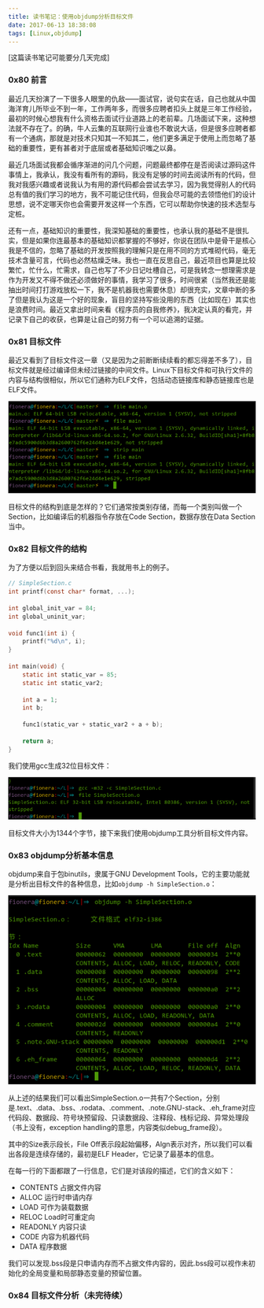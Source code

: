 ```yaml
---
title: 读书笔记：使用objdump分析目标文件
date: 2017-06-13 18:38:08
tags: [Linux,objdump]
---
```


[这篇读书笔记可能要分几天完成]

### 0x80 前言
最近几天扮演了一下很多人眼里的仇敌——面试官，说句实在话，自己也就从中国海洋育儿所毕业不到一年，工作两年多，而很多应聘者扣头上就是三年工作经验，最初的时候心想我有什么资格去面试行业道路上的老前辈。几场面试下来，这种想法就不存在了。的确，牛人云集的互联网行业谁也不敢说大话，但是很多应聘者都有一个通病，那就是对技术只知其一不知其二，他们更多满足于使用上而忽略了基础的重要性，更有甚者对于底层或者基础知识嗤之以鼻。

最近几场面试我都会循序渐进的问几个问题，问题最终都停在是否阅读过源码这件事情上，我承认，我没有看所有的源码，我没有足够的时间去阅读所有的代码，但我对我感兴趣或者说我认为有用的源代码都会尝试去学习，因为我觉得别人的代码总有值的我们学习的地方，我不可能记住代码，但我会尽可能的去领悟他们的设计思想，说不定哪天你也会需要开发这样一个东西，它可以帮助你快速的技术选型与定桩。

还有一点，基础知识的重要性，我深知基础的重要性，也承认我的基础不是很扎实，但是如果你连最基本的基础知识都掌握的不够好，你说在团队中是骨干是核心我是不信的，忽略了基础的开发按照我的理解只是在用不同的方式堆砌代码，毫无技术含量可言，代码也必然枯燥乏味。我也一直在反思自己，最近项目也算是比较繁忙，忙什么，忙需求，自己也写了不少日记吐槽自己，可是我转念一想理需求是作为开发又不得不做还必须做好的事情，我学习了很多，时间很紧（当然我还是能抽出时间打打游戏放松一下，我不是机器我也需要休息）却很充实，文章中断的多了但是我认为这是一个好的现象，盲目的坚持写些没用的东西（比如现在）其实也是浪费时间。最近又拿出时间来看《程序员的自我修养》，我决定认真的看完，并记录下自己的收获，也算是让自己的努力有一个可以追溯的证据。

### 0x81 目标文件
最近又看到了目标文件这一章（又是因为之前断断续续看的都忘得差不多了），目标文件就是经过编译但未经过链接的中间文件。Linux下目标文件和可执行文件的内容与结构很相似，所以它们通称为ELF文件，包括动态链接库和静态链接库也是ELF文件。

![中间文件和可执行文件](/images/2017_06_13_01.png)

目标文件的结构到底是怎样的？它们通常按类别存储，而每一个类别叫做一个Section，比如编译后的机器指令存放在Code Section，数据存放在Data Section当中。

### 0x82 目标文件的结构
为了方便以后到回头来结合书看，我就用书上的例子。
```C
// SimpleSection.c
int printf(const char* format, ...);

int global_init_var = 84;
int global_uninit_var;

void func1(int i) {
    printf("%d\n", i);
}

int main(void) {
    static int static_var = 85;
    static int static_var2;

    int a = 1;
    int b;

    func1(static_var + static_var2 + a + b);

    return a;
}

```
我们使用gcc生成32位目标文件：

![生成目标文件](/images/2017_06_13_02.png)

目标文件大小为1344个字节，接下来我们使用objdump工具分析目标文件内容。

### 0x83 objdump分析基本信息
objdump来自于包binutils，隶属于GNU Development Tools，它的主要功能就是分析出目标文件的各种信息，比如`objdump -h SimpleSection.o`：

![objdump结果](/images/2017_06_13_03.png)

从上述的结果我们可以看出SimpleSection.o一共有7个Section，分别是.text、.data、.bss、.rodata、.comment、.note.GNU-stack、.eh_frame对应代码段、数据段、符号块预留段、只读数据段、注释段、栈标记段、异常处理段（书上没有，exception handling的意思，内容类似debug_frame段）。

其中的Size表示段长，File Off表示段起始偏移，Algn表示对齐，所以我们可以看出各段是连续存储的，最初是ELF Header，它记录了最基本的信息。

在每一行的下面都跟了一行信息，它们是对该段的描述，它们的含义如下：
* CONTENTS 占据文件内容
* ALLOC 运行时申请内存
* LOAD 可作为装载数据
* RELOC Load时可重定向
* READONLY 内容只读
* CODE 内容为机器代码
* DATA 程序数据

我们可以发现.bss段是只申请内存而不占据文件内容的，因此.bss段可以视作未初始化的全局变量和局部静态变量的预留位置。

### 0x84 目标文件分析（未完待续）
